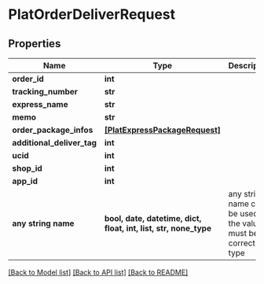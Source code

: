 # PlatOrderDeliverRequest


## Properties
Name | Type | Description | Notes
------------ | ------------- | ------------- | -------------
**order_id** | **int** |  | [optional] 
**tracking_number** | **str** |  | [optional] 
**express_name** | **str** |  | [optional] 
**memo** | **str** |  | [optional] 
**order_package_infos** | [**[PlatExpressPackageRequest]**](PlatExpressPackageRequest.md) |  | [optional] 
**additional_deliver_tag** | **int** |  | [optional] 
**ucid** | **int** |  | [optional] 
**shop_id** | **int** |  | [optional] 
**app_id** | **int** |  | [optional] 
**any string name** | **bool, date, datetime, dict, float, int, list, str, none_type** | any string name can be used but the value must be the correct type | [optional]

[[Back to Model list]](../README.md#documentation-for-models) [[Back to API list]](../README.md#documentation-for-api-endpoints) [[Back to README]](../README.md)


